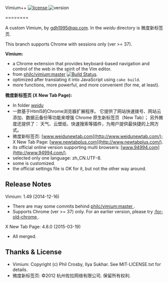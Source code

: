 Vimium++ [![license](https://img.shields.io/npm/l/express.svg)
    ](https://github.com/gdh1995/vimium-plus/blob/master/README.md) ![version
    ](https://img.shields.io/badge/release-v1.50-orange.svg)
    
========

A custom Vimium, by gdh1995@qq.com. In the *weidu* directory is 微度新标签页.

This branch supports Chrome with sessions only (ver >= 37).

__Vimium:__

* a Chrome extension that provides keyboard-based navigation and control
    of the web in the spirit of the Vim editor.
* from [philc/vimium:master](https://github.com/philc/vimium) [![Build Status
    ](https://secure.travis-ci.org/philc/vimium.png?branch=master
    )](https://travis-ci.org/philc/vimium).
* optimized after translating it into JavaScript using `cake build`.
* more functions, more powerful, and more convenient (for me, at least).

__微度新标签页 (X New Tab Page):__

* In folder [*weidu*](https://github.com/gdh1995/vimium-plus/tree/master/weidu)
* 一款基于Html5的Chrome浏览器扩展程序。
  它提供了网站快速拨号、网站云添加、数据云备份等功能来增强 Chrome
    原生新标签页（New Tab）；
  另外微度还提供了：
    天气、云壁纸、快速搜索等插件，为用户提供最快捷的上网方式。
* 微度新标签页: [www.weidunewtab.com](http://www.weidunewtab.com/);
    X New Tab Page: [www.newtabplus.com](http://www.newtabplus.com/).
* its official online version supporting multi browsers:
    [www.94994.com](http://www.94994.com/).
* selected only one language: zh_CN.UTF-8.
* some is customized.
* the official settings file is OK for it, but not the other way around.

Release Notes
-------------
Vimium: 1.49 (2014-12-16)

* There are may some commits behind [philc/vimium:master
    ](https://github.com/philc/vimium).
* Supports Chrome (ver >= 37) only. For an earlier version, please try
    [:for-old-chrome
    ](https://github.com/gdh1995/vimium-plus/tree/for-old-chrome).

X New Tab Page: 4.8.0 (2015-03-19)

* All merged.

Thanks & License
-------
* Vimium: Copyright (c) Phil Crosby, Ilya Sukhar. See MIT-LICENSE.txt for
    details.
* 微度新标签页: ©2012 杭州佐拉网络有限公司. 保留所有权利.
